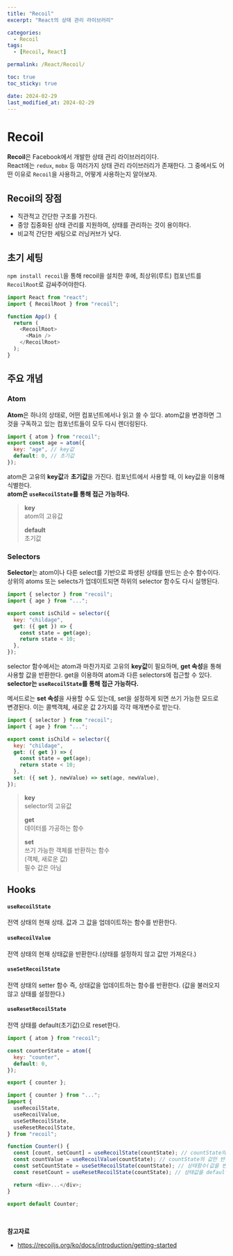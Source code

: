 ```yaml
---
title: "Recoil"
excerpt: "React의 상태 관리 라이브러리"

categories:
  - Recoil
tags:
  - [Recoil, React]

permalink: /React/Recoil/

toc: true
toc_sticky: true

date: 2024-02-29
last_modified_at: 2024-02-29
---
```


# Recoil

**Recoil**은 Facebook에서 개발한 상태 관리 라이브러리이다. <br/>
React에는 `redux`, `mobx` 등 여러가지 상태 관리 라이브러리가 존재한다. 그 중에서도 어떤 이유로 `Recoil`을 사용하고, 어떻게 사용하는지 알아보자.

## Recoil의 장점

- 직관적고 간단한 구조를 가진다.
- 중앙 집중화된 상태 관리를 지원하여, 상태를 관리하는 것이 용이하다.
- 비교적 간단한 세팅으로 러닝커브가 낮다.

## 초기 세팅

`npm install recoil`을 통해 recoil을 설치한 후에, 최상위(루트) 컴포넌트를 `RecoilRoot`로 감싸주어야한다.

```js
import React from "react";
import { RecoilRoot } from "recoil";

function App() {
  return (
    <RecoilRoot>
      <Main />
    </RecoilRoot>
  );
}
```

## 주요 개념

### Atom

**Atom**은 하나의 상태로, 어떤 컴포넌트에서나 읽고 쓸 수 있다. atom값을 변경하면 그것을 구독하고 있는 컴포넌트들이 모두 다시 렌더링된다.

```js
import { atom } from "recoil";
export const age = atom({
  key: "age", // key값
  default: 0, // 초기값
});
```

atom은 고유의 **key값**과 **초기값**을 가진다. 컴포넌트에서 사용할 때, 이 key값을 이용해 식별한다. <br/>
**atom은 `useRecoilState`를 통해 접근 가능하다.**

> **key** <br/>
> atom의 고유값
>
> **default** <br/>
> 초기값

### Selectors

**Selector**는 atom이나 다른 select를 기반으로 파생된 상태를 만드는 순수 함수이다. 상위의 atoms 또는 selects가 업데이트되면 하위의 selector 함수도 다시 실행된다.

```js
import { selector } from "recoil";
import { age } from "...";

export const isChild = selector({
  key: "childage",
  get: ({ get }) => {
    const state = get(age);
    return state < 10;
  },
});
```

selector 함수에서는 atom과 마찬가지로 고유의 **key값**이 필요하며, **get 속성**을 통해 사용할 값을 반환한다. get을 이용하여 atom과 다른 selectors에 접근할 수 있다. <br/>
**selector는 `useRecoilState`를 통해 접근 가능하다.**

메서드로는 **set 속성**을 사용할 수도 있는데, set을 설정하게 되면 쓰기 가능한 모드로 변경된다. 이는 콜백객체, 새로운 값 2가지를 각각 매개변수로 받는다.

```js
import { selector } from "recoil";
import { age } from "...";

export const isChild = selector({
  key: "childage",
  get: ({ get }) => {
    const state = get(age);
    return state < 10;
  },
  set: ({ set }, newValue) => set(age, newValue),
});
```

> **key** <br/>
> selector의 고유값
>
> **get** <br/>
> 데이터를 가공하는 함수
>
> **set** <br/>
> 쓰기 가능한 객체를 반환하는 함수 <br/>
> (객체, 새로운 값) <br/>
> 필수 값은 아님 <br/>

## Hooks

#### `useRecoilState`

전역 상태의 현재 상태. 값과 그 값을 업데이트하는 함수를 반환한다.

#### `useRecoilValue`

전역 상태의 현재 상태값을 반환한다.(상태를 설정하지 않고 값만 가져온다.)

#### `useSetRecoilState`

전역 상태의 setter 함수 즉, 상태값을 업데이트하는 함수를 반환한다. (값을 불러오지 않고 상태를 설정한다.)

#### `useResetRecoilState`

전역 상태를 default(초기값)으로 reset한다.

```js
import { atom } from "recoil";

const counterState = atom({
  key: "counter",
  default: 0,
});

export { counter };
```

```js
import { counter } from "...";
import {
  useRecoilState,
  useRecoilValue,
  useSetRecoilState,
  useResetRecoilState,
} from "recoil";

function Counter() {
  const [count, setCount] = useRecoilState(countState); // countState의 값, 상태함수 반환
  const countValue = useRecoilValue(countState); // countState의 값만 반환
  const setCountState = useSetRecoilState(countState); // 상태함수(값을 변경하는 함수)만 반환
  const resetCount = useResetRecoilState(countState); // 상태값을 default 값으로 초기화

  return <div>...</div>;
}

export default Counter;
```

<br/>

**참고자료**

- https://recoiljs.org/ko/docs/introduction/getting-started
